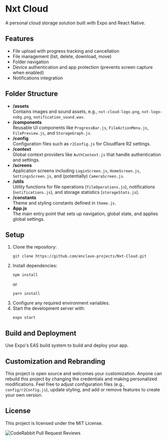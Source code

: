 # Nxt Cloud

A personal cloud storage solution built with Expo and React Native.

## Features
- File upload with progress tracking and cancellation
- File management (list, delete, download, move)
- Folder navigation
- Device authentication and app protection (prevents screen capture when enabled)
- Notifications integration

## Folder Structure
- **/assets**  
  Contains images and sound assets, e.g., `nxt-cloud-logo.png`, `nxt-logo-nobg.png`, `notification_sound.wav`.
- **/components**  
  Reusable UI components like `ProgressBar.js`, `FileActionMenu.js`, `FilePreview.js`, and `StorageGraph.js`.
- **/config**  
  Configuration files such as `r2Config.js` for Cloudflare R2 settings.
- **/context**  
  Global context providers like `AuthContext.js` that handle authentication and settings.
- **/screens**  
  Application screens including `LoginScreen.js`, `HomeScreen.js`, `SettingsScreen.js`, and (potentially) `CameraScreen.js`.
- **/utils**  
  Utility functions for file operations (`fileOperations.js`), notifications (`notifications.js`), and storage statistics (`storageStats.js`).
- **/constants**  
  Theme and styling constants defined in `theme.js`.
- **App.js**  
  The main entry point that sets up navigation, global state, and applies global settings.

## Setup
1. Clone the repository:
   ```
   git clone https://github.com/enclave-projects/Nxt-Cloud.git
   ```
2. Install dependencies:
   ```
   npm install
   ```
   or
   ```
   yarn install
   ```
3. Configure any required environment variables.
4. Start the development server with:
   ```
   expo start
   ```

## Build and Deployment
Use Expo's EAS build system to build and deploy your app.

## Customization and Rebranding
This project is open source and welcomes your customization. Anyone can rebuild this project by changing the credentials and making personalized modifications. Feel free to adjust configuration files (e.g., `config/r2Config.js`), update styling, and add or remove features to create your own version.

## License
This project is licensed under the MIT License.

![CodeRabbit Pull Request Reviews](https://img.shields.io/coderabbit/prs/github/enclave-projects/Nxt-Cloud?utm_source=oss&utm_medium=github&utm_campaign=enclave-projects%2FNxt-Cloud&labelColor=171717&color=FF570A&link=https%3A%2F%2Fcoderabbit.ai&label=CodeRabbit+Reviews)
